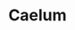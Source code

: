 ---
title: "Caelum"
hashtag: caelum
borders:
  - Columba
  - Dorado
  - Eridanus
  - Horologium
  - Lepus
  - Pictor
layout: hashtag
tags:
  - Constellation
---